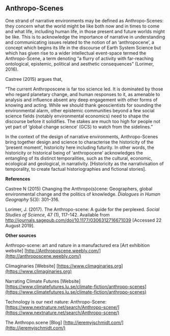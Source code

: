 ## Anthropo-Scenes

One strand of narrative environments may be defined as Anthropo-Scenes: they concern what the world might be like both now and in times to come and what life, including human life, in those present and future worlds might be like. This is to acknowledge the importance of narrative in understanding and communicating issues related to the notion of an ‘anthropocene’, a concept which begins its life in the discourse of Earth System Science but which has given rise to a wider intellectual event-space termed the Anthropo-Scene, a term denoting “a flurry of activity with far-reaching ontological, epistemic, political and aesthetic consequences” (Lorimer, 2016).

Castree (2015) argues that,

“The current Anthroposcene is far too science led. It is dominated by those who regard planetary change, and human responses to it, as amenable to analysis and influence absent any deep engagement with other forms of knowing and acting. While we should thank geoscientists for sounding the environmental alarm, other epistemic communities beyond a few social science fields (notably environmental economics) need to shape the discourse before it solidifies. The stakes are much too high for people not yet part of ‘global change science’ (GCS) to watch from the sidelines.”

In the context of the design of narrative environments, Anthropo-Scenes bring together design and science to characterise the historicity of the ’present moment’, historicity here including futurity. In other words, the historicity or historical being of ‘anthropocene’ acknowledges the entangling of its distinct temporalities, such as the cultural, economic, ecological and geological, in narrativity. [Historicity as the narrativisation of temporality, to create factual historiographies and fictional stories].

**References**

Castree N (2015) Changing the Anthropo(s)cene: Geographers, global environmental change and the politics of knowledge. _Dialogues in Human Geography_ 5(3): 301–316.

Lorimer, J. (2017). The Anthropo-scene: A guide for the perplexed. _Social Studies of Science_, 47 (1), 117–142\. Available from http://journals.sagepub.com/doi/10.1177/0306312716671039 [Accessed 22 August 2019].

**Other sources**

Anthropo-scene: art and nature in a manufactured era [Art exhibition website] [http://Anthroposcene.weebly.com/](http://anthroposcene.weebly.com/)<span class="Apple-converted-space"></span>

Climaginaries [Website] [https://www.climaginaries.org](https://www.climaginaries.org)

Narrating Climate Futures [Website] [https://www.climatefutures.lu.se/climate-fiction/anthropo-scenes](https://www.climatefutures.lu.se/climate-fiction/anthropo-scenes)

Technology is our next nature: Anthropo-Scene: [https://www.nextnature.net/search/Anthropo-scene/](https://www.nextnature.net/search/Anthropo-scene/)<span class="Apple-converted-space"></span>

The Anthropo.scene [Blog] [http://jeremyjschmidt.com/](http://jeremyjschmidt.com/)
